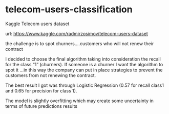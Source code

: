 # telecom-users-classification

Kaggle Telecom users dataset

url: https://www.kaggle.com/radmirzosimov/telecom-users-dataset 

the challenge is to spot churners….customers who will not renew their contract

I decided to choose the final algorithm taking into consideration the recall for the class “1” (churners).
If someone is a churner I want the algorithm to spot it …in this way the company can put in place strategies to prevent the customers from not renewing the contract.

The best result I got was through Logistic Regression (0.57 for recall class1 and 0.65 for precision for class 1).

The model is slightly overfitting which may create some uncertainty in terms of future predictions results

